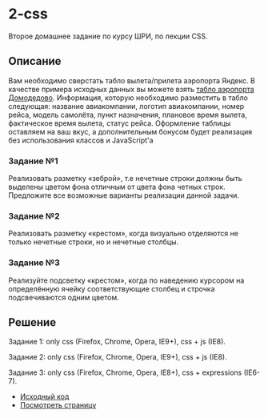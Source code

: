 # 2-css

Второе домашнее задание по курсу ШРИ, по лекции CSS.

## Описание
Вам необходимо сверстать табло вылета/прилета аэропорта Яндекс. В качестве примера исходных данных вы можете взять [табло аэропорта Домодедово](http://www.domodedovo.ru/ru/main/airindicator/flightnew/). Информация, которую необходимо разместить в табло следующая: название авиакомпании, логотип авиакомпании, номер рейса, модель самолёта, пункт назначения, плановое время вылета, фактическое время вылета, статус рейса. Оформление таблицы оставляем на ваш вкус, а дополнительным бонусом будет реализация без использования классов и JavaScript'а


### Задание №1
Реализовать разметку «зеброй», т.е нечетные строки должны быть выделены цветом фона отличным от цвета фона четных строк. 
Предложите все возможные варианты реализации данной задачи.

### Задание №2
Реализовать разметку «крестом», когда визуально отделяются не только нечетные строки, но и нечетные столбцы.

### Задание №3
Реализуйте подсветку «крестом», когда по наведению курсором на определённую ячейку соответствующие столбец и строчка подсвечиваются одним цветом.


## Решение

Задание 1: only css (Firefox, Chrome, Opera, IE9+), css + js (IE8).

Задание 2: only css (Firefox, Chrome, Opera, IE9+), css + js (IE8).

Задание 3: only css (Firefox, Chrome, Opera, IE8+), css + expressions (IE6-7).

* [Исходный код](https://github.com/gogoleff/2-css/tree/master/pure)
* [Посмотреть страницу](http://gogoleff.github.io/2-css/pure/)

